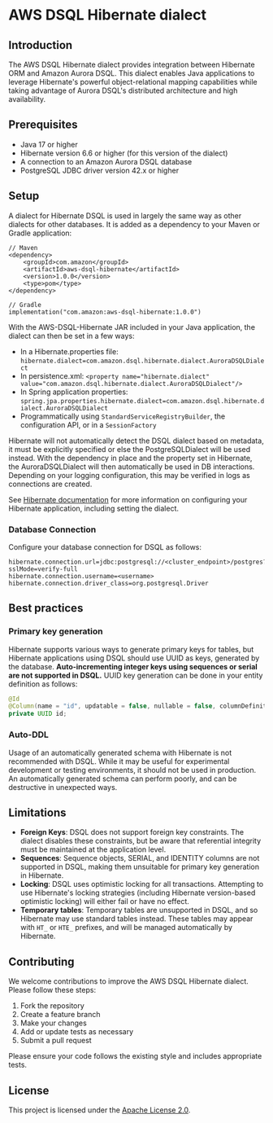 # AWS DSQL Hibernate dialect

## Introduction

The AWS DSQL Hibernate dialect provides integration between Hibernate ORM and Amazon Aurora DSQL. This dialect enables
Java applications to leverage Hibernate's powerful object-relational mapping capabilities while taking advantage of
Aurora DSQL's distributed architecture and high availability.

## Prerequisites

- Java 17 or higher
- Hibernate version 6.6 or higher (for this version of the dialect)
- A connection to an Amazon Aurora DSQL database
- PostgreSQL JDBC driver version 42.x or higher

## Setup

A dialect for Hibernate DSQL is used in largely the same way as other dialects for other databases. It is added
as a dependency to your Maven or Gradle application:

```
// Maven
<dependency>
    <groupId>com.amazon</groupId>
    <artifactId>aws-dsql-hibernate</artifactId>
    <version>1.0.0</version>
    <type>pom</type>
</dependency>

// Gradle
implementation("com.amazon:aws-dsql-hibernate:1.0.0")
```

With the AWS-DSQL-Hibernate JAR included in your Java application, the dialect can then be set in a few ways:
- In a Hibernate.properties file: `hibernate.dialect=com.amazon.dsql.hibernate.dialect.AuroraDSQLDialect`
- In persistence.xml: `<property name="hibernate.dialect" value="com.amazon.dsql.hibernate.dialect.AuroraDSQLDialect"/>`
- In Spring application properties: `spring.jpa.properties.hibernate.dialect=com.amazon.dsql.hibernate.dialect.AuroraDSQLDialect`
- Programmatically using `StandardServiceRegistryBuilder`, the configuration API, or in a `SessionFactory`

Hibernate will not automatically detect the DSQL dialect based on metadata, it must be explicitly specified or else
the PostgreSQLDialect will be used instead. With the dependency in place and the property set in Hibernate,
the AuroraDSQLDialect will then automatically be used in DB interactions. Depending on your logging configuration, this
may be verified in logs as connections are created.

See [Hibernate documentation](https://docs.jboss.org/hibernate/orm/6.6/introduction/html_single/Hibernate_Introduction.html#configuration)
for more information on configuring your Hibernate application, including setting the dialect.

### Database Connection

Configure your database connection for DSQL as follows:

```properties
hibernate.connection.url=jdbc:postgresql://<cluster_endpoint>/postgres?sslMode=verify-full
hibernate.connection.username=<username>
hibernate.connection.driver_class=org.postgresql.Driver
```

## Best practices

### Primary key generation

Hibernate supports various ways to generate primary keys for tables, but Hibernate applications using DSQL should
use UUID as keys, generated by the database. **Auto-incrementing integer keys using sequences or serial are not supported
in DSQL.** UUID key generation can be done in your entity definition as follows:

```java
@Id
@Column(name = "id", updatable = false, nullable = false, columnDefinition = "UUID DEFAULT gen_random_uuid()")
private UUID id;
```

### Auto-DDL

Usage of an automatically generated schema with Hibernate is not recommended with DSQL. While it may be useful
for experimental development or testing environments, it should not be used in production. An automatically generated
schema can perform poorly, and can be destructive in unexpected ways.

## Limitations

- **Foreign Keys**: DSQL does not support foreign key constraints. The dialect disables these constraints, but be aware that referential integrity must be maintained at the application level.
- **Sequences**: Sequence objects, SERIAL, and IDENTITY columns are not supported in DSQL, making them unsuitable for primary key generation in Hibernate.
- **Locking**: DSQL uses optimistic locking for all transactions. Attempting to use Hibernate's locking strategies (including Hibernate version-based optimistic locking) will either fail or have no effect.
- **Temporary tables**: Temporary tables are unsupported in DSQL, and so Hibernate may use standard tables instead. These tables may appear with `HT_` or `HTE_` prefixes, and will be managed automatically by Hibernate.

## Contributing

We welcome contributions to improve the AWS DSQL Hibernate dialect. Please follow these steps:

1. Fork the repository
2. Create a feature branch
3. Make your changes
4. Add or update tests as necessary
5. Submit a pull request

Please ensure your code follows the existing style and includes appropriate tests.

## License

This project is licensed under the [Apache License 2.0](LICENSE).

